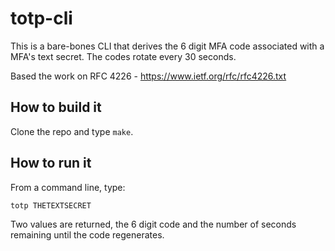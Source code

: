 # totp-cli

This is a bare-bones CLI that derives the 6 digit MFA code associated with a MFA's text secret.  The codes rotate every 30 seconds.  

Based the work on RFC 4226 - <https://www.ietf.org/rfc/rfc4226.txt>

## How to build it

Clone the repo and type `make`.

## How to run it

From a command line, type: 

```totp THETEXTSECRET```

Two values are returned, the 6 digit code and the number of seconds remaining until the code regenerates.



